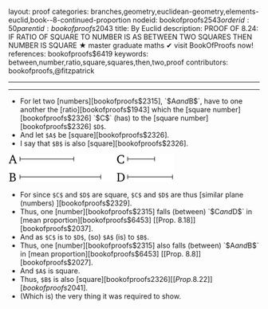 layout: proof
categories: branches,geometry,euclidean-geometry,elements-euclid,book--8-continued-proportion
nodeid: bookofproofs$2543
orderid: 50
parentid: bookofproofs$2043
title: By Euclid
description: PROOF OF 8.24: IF RATIO OF SQUARE TO NUMBER IS AS BETWEEN TWO SQUARES THEN NUMBER IS SQUARE &#9733; master graduate maths &#10004; visit BookOfProofs now!
references: bookofproofs$6419
keywords: between,number,ratio,square,squares,then,two,proof
contributors: bookofproofs,@fitzpatrick

---


---



* For let two [numbers][bookofproofs$2315], `$A$` and `$B$`, have to one another the [ratio][bookofproofs$1943] which the [square number][bookofproofs$2326] `$C$` (has) to the [square number][bookofproofs$2326] `$D$`.
* And let `$A$` be [square][bookofproofs$2326].
* I say that `$B$` is also [square][bookofproofs$2326].

![fig24e](https://github.com/bookofproofs/bookofproofs.github.io/blob/main/_sources/_assets/images/euclid/Book08/fig24e.png?raw=true)

* For since `$C$` and `$D$` are square, `$C$` and `$D$` are thus [similar plane (numbers) ][bookofproofs$2329].
* Thus, one [number][bookofproofs$2315] falls (between) `$C$` and `$D$` in [mean proportion][bookofproofs$6453] [[Prop. 8.18]][bookofproofs$2037].
* And as `$C$` is to `$D$`, (so) `$A$` (is) to `$B$`.
* Thus, one [number][bookofproofs$2315] also falls (between) `$A$` and `$B$` in [mean proportion][bookofproofs$6453] [[Prop. 8.8]][bookofproofs$2027].
* And `$A$` is square.
* Thus, `$B$` is also [square][bookofproofs$2326] [[Prop. 8.22]][bookofproofs$2041].
* (Which is) the very thing it was required to show.
